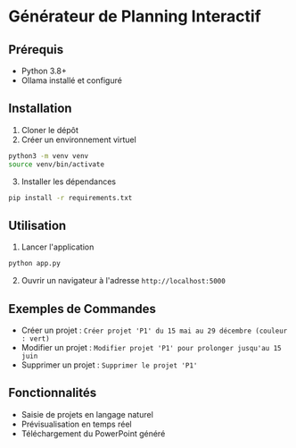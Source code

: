 # Générateur de Planning Interactif

## Prérequis
- Python 3.8+
- Ollama installé et configuré

## Installation
1. Cloner le dépôt
2. Créer un environnement virtuel
```bash
python3 -m venv venv
source venv/bin/activate
```

3. Installer les dépendances
```bash
pip install -r requirements.txt
```

## Utilisation
1. Lancer l'application
```bash
python app.py
```

2. Ouvrir un navigateur à l'adresse `http://localhost:5000`

## Exemples de Commandes
- Créer un projet : `Créer projet 'P1' du 15 mai au 29 décembre (couleur : vert)`
- Modifier un projet : `Modifier projet 'P1' pour prolonger jusqu'au 15 juin`
- Supprimer un projet : `Supprimer le projet 'P1'`

## Fonctionnalités
- Saisie de projets en langage naturel
- Prévisualisation en temps réel
- Téléchargement du PowerPoint généré
